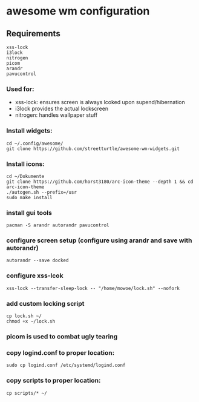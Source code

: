 # awesome wm configuration
## Requirements
```
xss-lock
i3lock
nitrogen
picom
arandr
pavucontrol
```
### Used for:
- xss-lock: ensures screen is always lcoked upon supend/hibernation
- i3lock provides the actual lockscreen
- nitrogen: handles wallpaper stuff

### Install widgets:
```
cd ~/.config/awesome/
git clone https://github.com/streetturtle/awesome-wm-widgets.git
```

### Install icons:
```
cd ~/Dokumente
git clone https://github.com/horst3180/arc-icon-theme --depth 1 && cd arc-icon-theme
./autogen.sh --prefix=/usr
sudo make install
```

### install gui tools
```
pacman -S arandr autorandr pavucontrol
```

### configure screen setup (configure using arandr and save with autorandr)
```
autorandr --save docked
```

### configure xss-lcok
```
xss-lock --transfer-sleep-lock -- "/home/mowoe/lock.sh" --nofork
```

### add custom locking script
```
cp lock.sh ~/
chmod +x ~/lock.sh
```

### picom is used to combat ugly tearing

### copy logind.conf to proper location:
```
sudo cp logind.conf /etc/systemd/logind.conf
```

### copy scripts to proper location:
```
cp scripts/* ~/
```